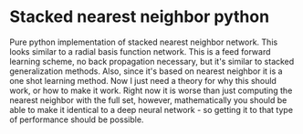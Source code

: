# Stacked nearest neighbor python
Pure python implementation of stacked nearest neighbor network.  This looks similar to a radial basis function network.  This is a feed forward learning scheme, no back propagation necessary, but it's similar to stacked generalization methods.  Also, since it's based on nearest neighbor it is a one shot learning method.  Now I just need a theory for why this should work, or how to make it work.  Right now it is worse than just computing the nearest neighbor with the full set, however, mathematically you should be able to make it identical to a deep neural network - so getting it to that type of performance should be possible.
